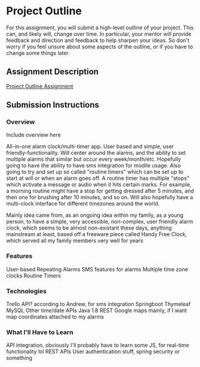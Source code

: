 # Project Outline
For this assignment, you will submit a high-level outline of your project. This can, and likely will, change over time. In particular, your mentor will provide feedback and direction and feedback to help sharpen your ideas. So don't worry if you feel unsure about some aspects of the outline, or if you have to change some things later.

## Assignment Description
[Project Outline Assignment](https://education.launchcode.org/liftoff/assignments/project-outline/)

## Submission Instructions

### Overview
Include overview here

All-in-one alarm clock/multi-timer app. User based and simple, user friendly-functionality. Will center around the alarms, and the ability to set multiple alarms that similar but occur every week/month/etc. Hopefully going to have the ability to have sms integration for modile usage. Also going to try and set up so called "routine timers" which can be set up to start at will or when an alarm goes off. A routine timer has multiple "stops" which activate a message or audio when it hits certain marks. For example, a morning routine might have a stop for getting dressed after 5 minutes, and then one for brushing after 10 minutes, and so on. Will also hopefully have a multi-clock interface for different timezones around the world.

Mainly idea came from, as an ongoing idea within my family, as a young person, to have a simple, very accessible, non-complex, user friendly alarm clock, which seems to be almost non-existant these days, anything mainstream at least, based off a freeware piece called Handy Free Clock, which served all my family members very well for years

### Features

User-based
Repeating Alarms
SMS features for alarms
Multiple time zone clocks
Routine Timers

### Technologies

Trello API? according to Andrew, for sms integration
Springboot
Thymeleaf
MySQL
Other time/date APIs
Java 1.8
REST
Google maps mainly, if I want map coordinates attached to my alarms

### What I'll Have to Learn
API integration, obviously
I'll probably have to learn some JS, for real-time functionality lol
REST APIs
User authentication stuff, spring security or something